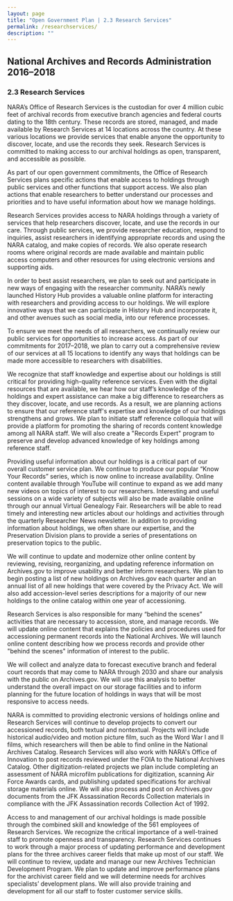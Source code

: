 ```yaml
---
layout: page
title: "Open Government Plan | 2.3 Research Services"
permalink: /researchservices/
description: ""
---
```


## National Archives and Records Administration 2016–2018

### 2.3 Research Services

NARA’s Office of Research Services is the custodian for over 4 million cubic feet of archival records from executive branch agencies and federal courts dating to the 18th century. These records are stored, managed, and made available by Research Services at 14 locations across the country. At these various locations we provide services that enable anyone the opportunity to discover, locate, and use the records they seek. Research Services is committed to making access to our archival holdings as open, transparent, and accessible as possible.

As part of our open government commitments, the Office of Research Services plans specific actions that enable access to holdings through public services and other functions that support access. We also plan actions that enable researchers to better understand our processes and priorities and to have useful information about how we manage holdings.

Research Services provides access to NARA holdings through a variety of services that help researchers discover, locate, and use the records in our care. Through public services, we provide researcher education, respond to inquiries, assist researchers in identifying appropriate records and using the NARA catalog, and make copies of records. We also operate research rooms where original records are made available and maintain public access computers and other resources for using electronic versions and supporting aids.

In order to best assist researchers, we plan to seek out and participate in new ways of engaging with the researcher community. NARA’s newly launched History Hub provides a valuable online platform for interacting with researchers and providing access to our holdings. We will explore innovative ways that we can participate in History Hub and incorporate it, and other avenues such as social media, into our reference processes.

To ensure we meet the needs of all researchers, we continually review our public services for opportunities to increase access. As part of our commitments for 2017–2018, we plan to carry out a comprehensive review of our services at all 15 locations to identify any ways that holdings can be made more accessible to researchers with disabilities.

We recognize that staff knowledge and expertise about our holdings is still critical for providing high-quality reference services. Even with the digital resources that are available, we hear how our staff’s knowledge of the holdings and expert assistance can make a big difference to researchers as they discover, locate, and use records. As a result, we are planning actions to ensure that our reference staff's expertise and knowledge of our holdings strengthens and grows.  We plan to initiate staff reference colloquia that will provide a platform for promoting the sharing of records content knowledge among all NARA staff. We will also create a "Records Expert" program to preserve and develop advanced knowledge of key holdings among reference staff.

Providing useful information about our holdings is a critical part of our overall customer service plan. We continue to produce our popular “Know Your Records” series, which is now online to increase availability. Online content available through YouTube will continue to expand as we add many new videos on topics of interest to our researchers. Interesting and useful sessions on a wide variety of subjects will also be made available online through our annual Virtual Genealogy Fair. Researchers will be able to read timely and interesting new articles about our holdings and activities through the quarterly Researcher News newsletter. In addition to providing information about holdings, we often share our expertise, and the Preservation Division plans to provide a series of presentations on preservation topics to the public.

We will continue to update and modernize other online content by reviewing, revising, reorganizing, and updating reference information on Archives.gov to improve usability and better inform researchers.  We plan to begin posting a list of new holdings on Archives.gov each quarter and an annual list of all new holdings that were covered by the Privacy Act. We will also add accession-level series descriptions for a majority of our new holdings to the online catalog within one year of accessioning.

Research Services is also responsible for many “behind the scenes” activities that are necessary to accession, store, and manage records.  We will update online content that explains the policies and procedures used for accessioning permanent records into the National Archives. We will launch online content describing how we process records and provide other "behind the scenes" information of interest to the public.

We will collect and analyze data to forecast executive branch and federal court records that may come to NARA through 2030 and share our analysis with the public on Archives.gov. We will use this analysis to better understand the overall impact on our storage facilities and to inform planning for the future location of holdings in ways that will be most responsive to access needs.

NARA is committed to providing electronic versions of holdings online and Research Services will continue to develop projects to convert our accessioned records, both textual and nontextual. Projects will include historical audio/video and motion picture film, such as the Word War I and II films, which researchers will then be able to find online in the National Archives Catalog. Research Services will also work with NARA's Office of Innovation to post records reviewed under the FOIA to the National Archives Catalog. Other digitization-related projects we plan include completing an assessment of NARA microfilm publications for digitization, scanning Air Force Awards cards, and publishing updated specifications for archival storage materials online. We will also process and post on Archives.gov documents from the JFK Assassination Records Collection materials in compliance with the JFK Assassination records Collection Act of 1992.

Access to and management of our archival holdings is made possible through the combined skill and knowledge of the 561 employees of Research Services. We recognize the critical importance of a well-trained staff to promote openness and transparency. Research Services continues to work through a major process of updating performance and development plans for the three archives career fields that make up most of our staff. We will continue to review, update and manage our new Archives Technician Development Program. We plan to update and improve performance plans for the archivist career field and we will determine needs for archives specialists’ development plans.  We will also provide training and development for all our staff to foster customer service skills.

